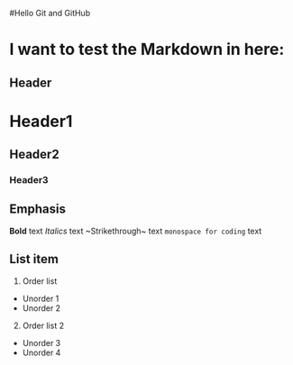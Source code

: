 #Hello Git and GitHub

I want to test the Markdown in here:
======================================

Header
----------------
# Header1
## Header2
### Header3

Emphasis
----------------
**Bold** text
*Italics* text
~Strikethrough~ text
`monospace for coding` text

List item
----------------
1. Order list
  * Unorder 1
  * Unorder 2
2. Order list 2
  * Unorder 3
  * Unorder 4
